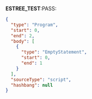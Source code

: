 __ESTREE_TEST__:PASS:
```json
{
  "type": "Program",
  "start": 0,
  "end": 2,
  "body": [
    {
      "type": "EmptyStatement",
      "start": 0,
      "end": 1
    }
  ],
  "sourceType": "script",
  "hashbang": null
}
```
